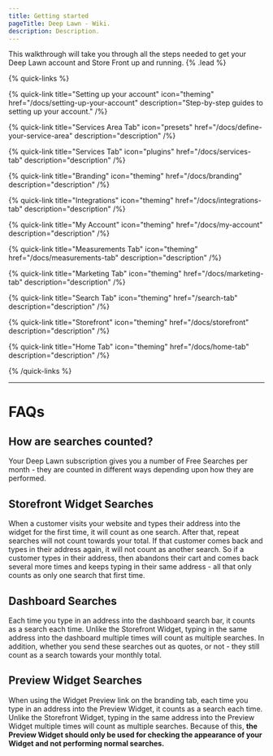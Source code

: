 ```yaml
---
title: Getting started
pageTitle: Deep Lawn - Wiki.
description: Description.
---
```


This walkthrough will take you through all the steps needed to get your Deep Lawn account and Store Front up and running. {% .lead %}

{% quick-links %}

{% quick-link title="Setting up your account" icon="theming" href="/docs/setting-up-your-account" description="Step-by-step guides to setting up your account." /%}

{% quick-link title="Services Area Tab" icon="presets" href="/docs/define-your-service-area" description="description" /%}

{% quick-link title="Services Tab" icon="plugins" href="/docs/services-tab" description="description" /%}

{% quick-link title="Branding" icon="theming" href="/docs/branding" description="description" /%}

{% quick-link title="Integrations" icon="theming" href="/docs/integrations-tab" description="description" /%}

{% quick-link title="My Account" icon="theming" href="/docs/my-account" description="description" /%}

{% quick-link title="Measurements Tab" icon="theming" href="/docs/measurements-tab" description="description" /%}

{% quick-link title="Marketing Tab" icon="theming" href="/docs/marketing-tab" description="description" /%}

{% quick-link title="Search Tab" icon="theming" href="/search-tab" description="description" /%}

{% quick-link title="Storefront" icon="theming" href="/docs/storefront" description="description" /%}

{% quick-link title="Home Tab" icon="theming" href="/docs/home-tab" description="description" /%}

{% /quick-links %}

---

# FAQs

## How are searches counted?

Your Deep Lawn subscription gives you a number of Free Searches per month - they are counted in different ways depending upon how they are performed. 


## Storefront Widget Searches

When a customer visits your website and types their address into the widget for the first time, it will count as one search. After that, repeat searches will not count towards your total. If that customer comes back and types in their address again, it will not count as another search. So if a customer types in their address, then abandons their cart and comes back several more times and keeps typing in their same address - all that only counts as only one search that first time.

## Dashboard Searches

Each time you type in an address into the dashboard search bar, it counts as a search each time. Unlike the Storefront Widget, typing in the same address into the dashboard multiple times will count as multiple searches. In addition, whether you send these searches out as quotes, or not - they still count as a search towards your monthly total.

## Preview Widget Searches

When using the Widget Preview link on the branding tab, each time you type in an address into the Preview Widget, it counts as a search each time. Unlike the Storefront Widget, typing in the same address into the Preview Widget multiple times will count as multiple searches. Because of this, **the Preview Widget should only be used for checking the appearance of your Widget and not performing normal searches.**